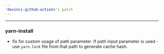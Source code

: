 ```yaml
---
'davinci-github-actions': patch
---
```


---

### yarn-install

- fix for custom usage of path parameter. If path input parameter is used - use `yarn.lock` file from that path to generate cache hash.
